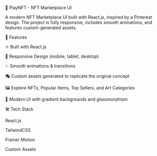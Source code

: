 🎨 PlayNFT - NFT Marketplace UI

A modern NFT Marketplace UI built with React.js, inspired by a Pinterest design. The project is fully responsive, includes smooth animations, and features custom-generated assets.

🚀 Features

⚛️ Built with React.js

📱 Responsive Design (mobile, tablet, desktop)

✨ Smooth animations & transitions

🎭 Custom assets generated to replicate the original concept

🖼️ Explore NFTs, Popular Items, Top Sellers, and Art Categories

🎨 Modern UI with gradient backgrounds and glassmorphism


🛠️ Tech Stack

React.js

TailwindCSS

Framer Motion

Custom Assets